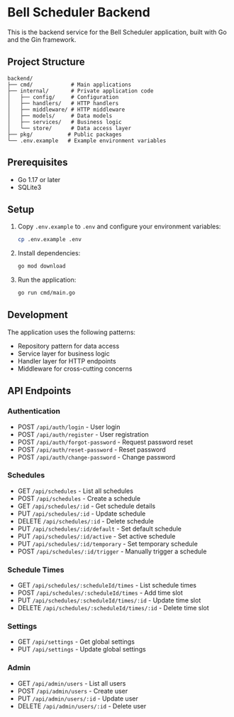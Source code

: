 # Bell Scheduler Backend

This is the backend service for the Bell Scheduler application, built with Go and the Gin framework.

## Project Structure

```
backend/
├── cmd/            # Main applications
├── internal/       # Private application code
│   ├── config/     # Configuration
│   ├── handlers/   # HTTP handlers
│   ├── middleware/ # HTTP middleware
│   ├── models/     # Data models
│   ├── services/   # Business logic
│   └── store/      # Data access layer
├── pkg/           # Public packages
└── .env.example   # Example environment variables
```

## Prerequisites

- Go 1.17 or later
- SQLite3

## Setup

1. Copy `.env.example` to `.env` and configure your environment variables:
   ```bash
   cp .env.example .env
   ```

2. Install dependencies:
   ```bash
   go mod download
   ```

3. Run the application:
   ```bash
   go run cmd/main.go
   ```

## Development

The application uses the following patterns:
- Repository pattern for data access
- Service layer for business logic
- Handler layer for HTTP endpoints
- Middleware for cross-cutting concerns

## API Endpoints

### Authentication
- POST `/api/auth/login` - User login
- POST `/api/auth/register` - User registration
- POST `/api/auth/forgot-password` - Request password reset
- POST `/api/auth/reset-password` - Reset password
- POST `/api/auth/change-password` - Change password

### Schedules
- GET `/api/schedules` - List all schedules
- POST `/api/schedules` - Create a schedule
- GET `/api/schedules/:id` - Get schedule details
- PUT `/api/schedules/:id` - Update schedule
- DELETE `/api/schedules/:id` - Delete schedule
- PUT `/api/schedules/:id/default` - Set default schedule
- PUT `/api/schedules/:id/active` - Set active schedule
- PUT `/api/schedules/:id/temporary` - Set temporary schedule
- POST `/api/schedules/:id/trigger` - Manually trigger a schedule

### Schedule Times
- GET `/api/schedules/:scheduleId/times` - List schedule times
- POST `/api/schedules/:scheduleId/times` - Add time slot
- PUT `/api/schedules/:scheduleId/times/:id` - Update time slot
- DELETE `/api/schedules/:scheduleId/times/:id` - Delete time slot

### Settings
- GET `/api/settings` - Get global settings
- PUT `/api/settings` - Update global settings

### Admin
- GET `/api/admin/users` - List all users
- POST `/api/admin/users` - Create user
- PUT `/api/admin/users/:id` - Update user
- DELETE `/api/admin/users/:id` - Delete user